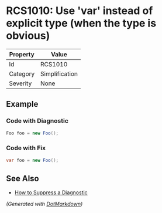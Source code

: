 # RCS1010: Use 'var' instead of explicit type \(when the type is obvious\)

| Property | Value          |
| -------- | -------------- |
| Id       | RCS1010        |
| Category | Simplification |
| Severity | None           |

## Example

### Code with Diagnostic

```csharp
Foo foo = new Foo();
```

### Code with Fix

```csharp
var foo = new Foo();
```

## See Also

* [How to Suppress a Diagnostic](../HowToConfigureAnalyzers.md#how-to-suppress-a-diagnostic)


*\(Generated with [DotMarkdown](http://github.com/JosefPihrt/DotMarkdown)\)*